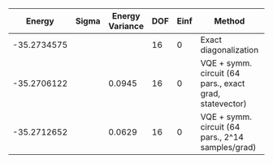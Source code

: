 | Energy      | Sigma | Energy Variance | DOF | Einf | Method                                                  | Data Repository |
|-------------|-------|-----------------|-----|------|---------------------------------------------------------|-----------------|
| -35.2734575 |       |                 | 16  | 0    | Exact diagonalization                                   |                 |
| -35.2706122 |       | 0.0945          | 16  | 0    | VQE + symm. circuit (64 pars., exact grad, statevector) |                 |
| -35.2712652 |       | 0.0629          | 16  | 0    | VQE + symm. circuit (64 pars., 2^14 samples/grad)       |                 |
